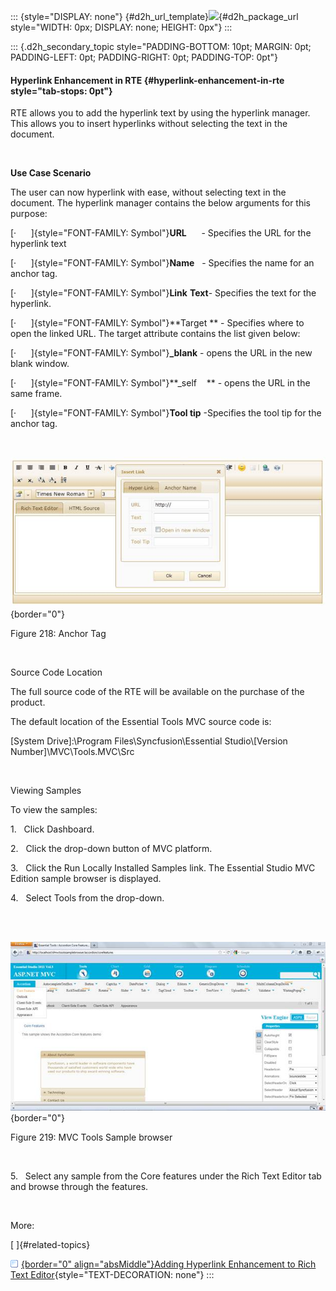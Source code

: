 ::: {style="DISPLAY: none"}
[](ms-xhelp:///?Id=d2h_url_template){#d2h_url_template}![](!package_url!){#d2h_package_url style="WIDTH: 0px; DISPLAY: none; HEIGHT: 0px"}
:::

::: {.d2h_secondary_topic style="PADDING-BOTTOM: 10pt; MARGIN: 0pt; PADDING-LEFT: 0pt; PADDING-RIGHT: 0pt; PADDING-TOP: 0pt"}
#### Hyperlink Enhancement in RTE {#hyperlink-enhancement-in-rte style="tab-stops: 0pt"}

RTE allows you to add the hyperlink text by using the hyperlink manager. This allows you to insert hyperlinks without selecting the text in the document.

 

**Use Case Scenario**

The user can now hyperlink with ease, without selecting text in the document. The hyperlink manager contains the below arguments for this purpose:

[·      ]{style="FONT-FAMILY: Symbol"}**URL**      - Specifies the URL for the hyperlink text

[·      ]{style="FONT-FAMILY: Symbol"}**Name**   - Specifies the name for an anchor tag.

[·      ]{style="FONT-FAMILY: Symbol"}**Link** **Text**- Specifies the text for the hyperlink.

[·      ]{style="FONT-FAMILY: Symbol"}**Target ** - Specifies where to open the linked URL. The target attribute contains the list given below:

[·      ]{style="FONT-FAMILY: Symbol"}**\_blank** - opens the URL in the new blank window.

[·      ]{style="FONT-FAMILY: Symbol"}**\_self    ** - opens the URL in the same frame.

[·      ]{style="FONT-FAMILY: Symbol"}**Tool tip** -Specifies the tool tip for the anchor tag.

 

![](ImagesExt/image56_226.jpg){border="0"}

Figure 218: Anchor Tag

 

Source Code Location

The full source code of the RTE will be available on the purchase of the product.

The default location of the Essential Tools MVC source code is:

\[System Drive\]:\\Program Files\\Syncfusion\\Essential Studio\\\[Version Number\]\\MVC\\Tools.MVC\\Src

 

Viewing Samples

To view the samples:

1.   Click Dashboard.

2.   Click the drop-down button of MVC platform.

3.   Click the Run Locally Installed Samples link. The Essential Studio MVC Edition sample browser is displayed.

4.   Select Tools from the drop-down.

 

 ![](ImagesExt/image56_227.jpg){border="0"}

Figure 219: MVC Tools Sample browser

 

5.   Select any sample from the Core features under the Rich Text Editor tab and browse through the features.

 

More:

[ ]{#related-topics}

[![](button.gif){border="0" align="absMiddle"}Adding Hyperlink Enhancement to Rich Text Editor](ms-xhelp:///?Id=7186e45d-ccd6-4597-b943-b01a75855fc4){style="TEXT-DECORATION: none"}
:::

